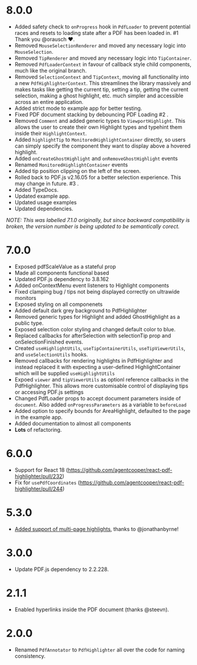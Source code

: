 # 8.0.0
- Added safety check to `onProgress` hook in `PdfLoader` to prevent potential races and resets to loading state after a PDF has been loaded in. #1 Thank you @orausch ❤.
- Removed `MouseSelectionRenderer` and moved any necessary logic into `MouseSelection`.
- Removed `TipRenderer` and moved any necessary logic into `TipContainer`.
- Removed `PdfLoaderContext` in favour of callback style child components, much like the original branch.
- Removed `SelectionContext` and `TipContext`, moving all functionality into a new `PdfHighlighterContext`. This streamlines the library massively and makes tasks like getting the current tip, setting a tip, getting the current selection, making a ghost highlight, etc. much simpler and accessible across an entire application.
- Added strict mode to example app for better testing.
- Fixed PDF document stacking by debouncing PDF Loading #2 .
- Removed `Comment` and added generic types to `ViewportHighlight`. This allows the user to create their own Highlight types and typehint them inside their `HighlightContext`.
- Added `highlightTip` to `MonitoredHighlightContainer` directly, so users can simply specify the component they want to display above a hovered highlight.
- Added `onCreateGhostHighlight` and `onRemoveGhostHighlight` events
- Renamed `MonitoredHighlightContainer` events
- Added tip position clipping on the left of the screen.
- Rolled back to PDF.js v2.16.05 for a better selection experience. This may change in future. #3 .
- Added TypeDocs.
- Updated example app.
- Updated usage examples
- Updated dependencies.

*NOTE: This was labelled 7.1.0 originally, but since backward compatibility is broken, the version number is being updated to be semantically corect.*

# 7.0.0

- Exposed pdfScaleValue as a stateful prop
- Made all components functional based
- Updated PDF.js dependency to 3.8.162
- Added onContextMenu event listeners to Highlight components
- Fixed clamping bug / tips not being displayed correctly on ultrawide monitors
- Exposed styling on all componenets
- Added default dark grey background to PdfHighlighter
- Removed generic types for Highlight and added GhostHighlight as a public type.
- Exposed selection color styling and changed default color to blue.
- Replaced callbacks for afterSelection with selectionTip prop and onSelectionFinished events.
- Created `useHighlightUtils`, `useTipContainerUtils`, `useTipViewerUtils`, and `useSelectionUtils` hooks.
- Removed callbacks for rendering highlights in PdfHighlighter and instead replaced it with expecting a user-defined HighlightContainer which will be supplied `useHighlightUtils`
- Expoed `viewer` and `tipViewerUtils` as optionl reference callbacks in the PdfHighlighter. This allows more customisable control of displaying tips or accessing PDF.js settings
- Changed PdfLoader props to accept document parameters inside of `document`. Also added `onProgressParameters` as a variable to `beforeLoad`
- Added option to specify bounds for AreaHighlight, defaulted to the page in the example app.
- Added documentation to almost all components
- **Lots** of refactoring.

# 6.0.0

- Support for React 18 (https://github.com/agentcooper/react-pdf-highlighter/pull/232)
- Fix for `usePdfCoordinates` (https://github.com/agentcooper/react-pdf-highlighter/pull/244)

# 5.3.0

- [Added support of multi-page highlights](https://github.com/agentcooper/react-pdf-highlighter/pull/167), thanks to @jonathanbyrne!

# 3.0.0

- Update PDF.js dependency to 2.2.228.

# 2.1.1

- Enabled hyperlinks inside the PDF document (thanks @steevn).

# 2.0.0

- Renamed `PdfAnnotator` to `PdfHighlighter` all over the code for naming consistency.
